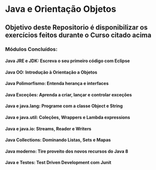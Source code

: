 # Java e Orientação Objetos

## Objetivo deste Repositorio é disponibilizar os exercícios feitos durante o Curso citado acima

### Módulos Concluídos:

#### Java JRE e JDK: Escreva o seu primeiro código com Eclipse
#### Java OO: Introdução à Orientação a Objetos
#### Java Polimorfismo: Entenda herança e interfaces
#### Java Exceções: Aprenda a criar, lançar e controlar exceções
#### Java e java.lang: Programe com a classe Object e String
#### Java e java.util: Coleções, Wrappers e Lambda expressions
#### Java e java.io: Streams, Reader e Writers
#### Java Collections: Dominando Listas, Sets e Mapas
#### Java moderno: Tire proveito dos novos recursos do Java 8
#### Java e Testes: Test Driven Development com Junit 
